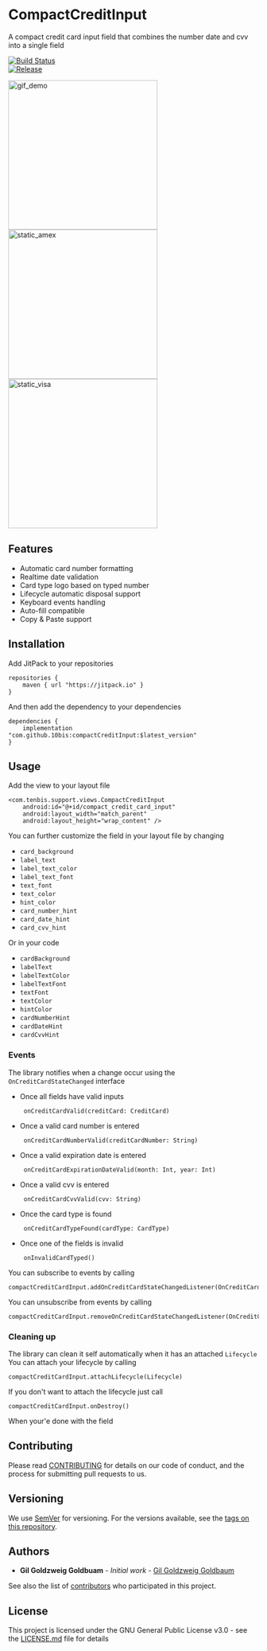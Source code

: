
# CompactCreditInput  
A compact credit card input field that combines the number date and cvv into a single field  
  
[![Build Status](https://travis-ci.org/10bis/CompactCreditInput.svg?branch=master)](https://travis-ci.org/10bis/CompactCreditInput)  
[![Release](https://jitpack.io/v/10bis/compactCreditInput.svg)](https://jitpack.io/#10bis/compactCreditInput)  
  
  
<img src="gifs/demo.gif" alt="gif_demo" width="300"/> <img src="screenshots/screen_amex.png" alt="static_amex" width="300"/> <img src="screenshots/screen_visa.png" alt="static_visa" width="300"/>  
  
## Features  
  
 - Automatic card number formatting
 - Realtime date validation
 - Card type logo based on typed number
 - Lifecycle automatic disposal support
 - Keyboard events handling
 - Auto-fill compatible 
 - Copy & Paste support
 
## Installation
  
Add JitPack to your repositories  
  
    repositories { 
	    maven { url "https://jitpack.io" } 
    }  
And then add the dependency to your dependencies   
  
    dependencies { 
	    implementation "com.github.10bis:compactCreditInput:$latest_version" 
    }  
	 
## Usage  
Add the view to your layout file 
  
	<com.tenbis.support.views.CompactCreditInput  
	    android:id="@+id/compact_credit_card_input"  
	    android:layout_width="match_parent"  
	    android:layout_height="wrap_content" />


You can further customize the field in your layout file by changing 
  
 - `card_background`
 - `label_text`
 - `label_text_color`
 - `label_text_font`
 - `text_font`
 - `text_color`
 - `hint_color`
 - `card_number_hint`
 - `card_date_hint`
 - `card_cvv_hint`
 
Or in your code 
   
  - `cardBackground`
  - `labelText`
  - `labelTextColor`
  - `labelTextFont`
  - `textFont`
  - `textColor`
  - `hintColor`
  - `cardNumberHint`
  - `cardDateHint`
  - `cardCvvHint`


### Events
The library notifies when a change occur using the `OnCreditCardStateChanged` interface

 - Once all fields have valid inputs
   
        onCreditCardValid(creditCard: CreditCard)

 - Once a valid card number is entered
   
        onCreditCardNumberValid(creditCardNumber: String)

 - Once a valid expiration date is entered
   
        onCreditCardExpirationDateValid(month: Int, year: Int)

 - Once a valid cvv is entered
   
        onCreditCardCvvValid(cvv: String)

 - Once the card type is found
   
        onCreditCardTypeFound(cardType: CardType)

 - Once one of the fields is invalid
   
        onInvalidCardTyped()

You can subscribe to events by calling

    compactCreditCardInput.addOnCreditCardStateChangedListener(OnCreditCardStateChanged)
    
You can unsubscribe from events by calling

    compactCreditCardInput.removeOnCreditCardStateChangedListener(OnCreditCardStateChanged)
    
### Cleaning up
The library can clean it self automatically when it has an attached `Lifecycle`
You can attach your lifecycle by calling

    compactCreditCardInput.attachLifecycle(Lifecycle)
    
If you don't want to attach the lifecycle just call 

    compactCreditCardInput.onDestroy()
    
When your'e done with the field
  
## Contributing  
  
Please read [CONTRIBUTING](CONTRIBUTING.md) for details on our code of conduct, and the process for submitting pull requests to us.  
  
## Versioning  
  
We use [SemVer](http://semver.org/) for versioning. For the versions available, see the [tags on this repository](https://github.com/10bis/CompactCreditInput/tags).   
  
## Authors  
  
* **Gil Goldzweig Goldbuam** - *Initial work* - [Gil Goldzweig Goldbaum](https://github.com/gilgoldzweig)  
  
See also the list of [contributors](https://github.com/10bis/CompactCreditInput/contributors) who participated in this project.  
  
## License  
  
This project is licensed under the GNU General Public License v3.0 - see the [LICENSE.md](LICENSE.md) file for details
